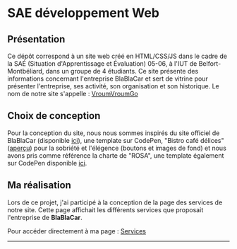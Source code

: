 # SAE développement Web

## Présentation 

Ce dépôt correspond à un site web créé en HTML/CSS/JS dans le cadre de la SAÉ (Situation d'Apprentissage et Évaluation) 05-06, à l'IUT de Belfort-Montbéliard, dans un groupe de 4 étudiants. Ce site présente des informations concernant l'entreprise BlaBlaCar et sert de vitrine pour présenter l'entreprise, ses activité, son organisation et son historique. Le nom de notre site s'appelle : [VroumVroumGo](https://lfulcran-iut90.github.io/S1-2023-BlaBlaCar/Site/index.html)

## Choix de conception  

Pour la conception du site, nous nous sommes inspirés du site officiel de BlaBlaCar (disponible [ici](https://www.blablacar.fr/)), une template sur CodePen, "Bistro café délices" ([aperçu](https://www.bistrocafedelices.com)) pour la sobriété et l'élégence (boutons et images de fond) et nous avons pris comme référence la charte de "ROSA", une template également sur CodePen disponible [ici](https://codepen.io/Sir_thirrygolooo/pen/PoXKOrE).

## Ma réalisation

Lors de ce projet, j'ai participé à la conception de la page des services de notre site. Cette page affichait les différents services que proposait l'entreprise de **BlaBlaCar**.

Pour accéder directement à ma page : [Services](https://lfulcran-iut90.github.io/S1-2023-BlaBlaCar/Site/services.html)

***
